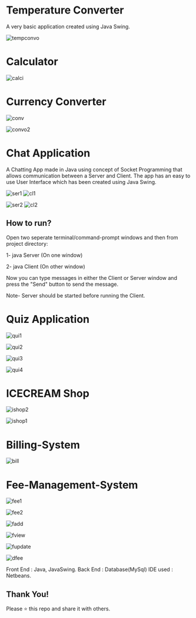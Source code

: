 # Temperature Converter

A very basic application created using Java Swing.


![tempconvo](https://github.com/user-attachments/assets/76e103ee-ef18-4527-92b7-5b68c5d5b079)


# Calculator

![calci](https://github.com/user-attachments/assets/ca0a3ce5-3104-444d-9d71-01e650bc3642)



# Currency Converter


![conv](https://github.com/user-attachments/assets/88fdaf89-825d-45b2-a89f-6019886d968f)     


![convo2](https://github.com/user-attachments/assets/5dbe2d30-dde6-4c3f-8426-46d3f82a50cb)




# Chat Application

A Chatting App made in Java using concept of Socket Programming that allows communication between a Server and Client. The app has an easy to use User Interface which has been created using Java Swing.

![ser1](https://github.com/user-attachments/assets/10215917-c03f-47ac-b4c8-627632f08bb7)  ![cl1](https://github.com/user-attachments/assets/e0d910b9-6fff-4d77-bf66-00b9d2d299cf)



![ser2](https://github.com/user-attachments/assets/c2649f5d-d5ea-484d-bf17-2890561db37f)  ![cl2](https://github.com/user-attachments/assets/94e05522-ceb2-4ea7-94ee-2eba3949ac77)

## How to run?

Open two seperate terminal/command-prompt windows and then from project directory:



1- java Server (On one window)

2- java Client (On other window)


Now you can type messages in either the Client or Server window and press the "Send" button to send the message.

Note- Server should be started before running the Client.




# Quiz Application

![qui1](https://github.com/user-attachments/assets/c548b9e2-2fe3-44ac-b66e-9ef725608e06)

![qui2](https://github.com/user-attachments/assets/b4d52a2f-df72-4e9a-a6e3-a057af4b2d18)

![qui3](https://github.com/user-attachments/assets/56131184-9a1d-4cc1-9588-7d5cf2a957fc)

![qui4](https://github.com/user-attachments/assets/b4ba245e-fafc-40bf-b048-2cffadb9d020)



# ICECREAM Shop

![ishop2](https://github.com/user-attachments/assets/8df547e2-6f05-482b-9310-fb7866c0b281)

![ishop1](https://github.com/user-attachments/assets/99ba511c-0060-4a9a-8920-35874ff6de3f)


# Billing-System

![bill](https://github.com/user-attachments/assets/f0f8901d-2f33-4da7-8e54-1cfeaa914d44)



# Fee-Management-System

![fee1](https://github.com/user-attachments/assets/0598ff23-2a25-4067-845f-7a09cb7e204c)

![fee2](https://github.com/user-attachments/assets/0b0d50ee-fac9-487d-9de8-3aad874a84a0)

![fadd](https://github.com/user-attachments/assets/043728cc-c12b-4618-848c-ab2eab361d92)

![fview](https://github.com/user-attachments/assets/ce43b5a0-f5ae-468b-84dc-f2903655b9f8)

![fupdate](https://github.com/user-attachments/assets/74059086-52c6-46ab-9ce2-ea49cc38d34d)

![dfee](https://github.com/user-attachments/assets/a7509510-e6ab-4a03-af21-52e876549c1b)













Front End : Java, JavaSwing. 
Back End : Database(MySql)
IDE used : Netbeans.

## Thank You!
Please ⭐️ this repo and share it with others.




